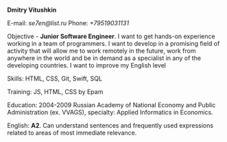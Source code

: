 **Dmitry Vitushkin**



E-mail: _se7en@list.ru_ Phone: _+79519031131_

Objective - **Junior Software Engineer**. 
I want to get hands-on experience working in a team of programmers. I want to develop in a promising field of activity that will allow me to work remotely in the future, work from anywhere in the world and be in demand as a specialist in any of the developing countries. I want to improve my English level 

Skills: HTML, CSS, Git, Swift, SQL

Training: JS, HTML, CSS by Epam

Education: 2004-2009 Russian Academy of National Economy and Public Administration (ex. VVAGS), specialty: Applied Informatics in Economics.

English: **A2**. Can understand sentences and frequently used expressions related to areas of most immediate relevance.
